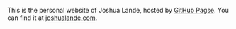 This is the personal website of Joshua Lande, hosted by [GitHub Pagse](http://pages.github.com). You can find it at [joshualande.com](http://joshualande.com).
